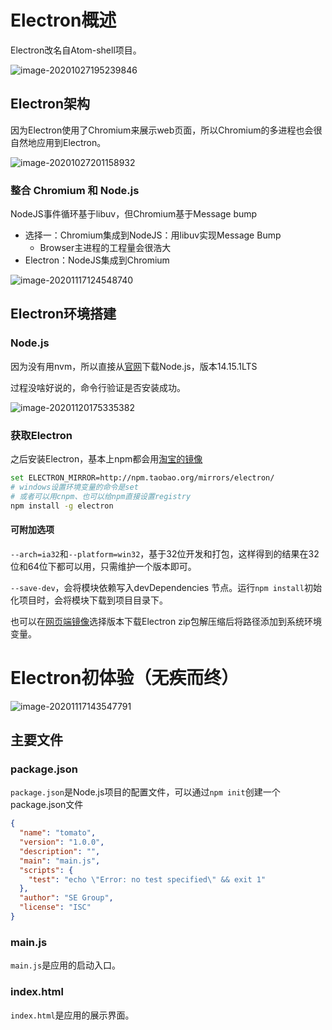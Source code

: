 



# Electron概述

Electron改名自Atom-shell项目。

![image-20201027195239846](C:/Users/Five/Desktop/note/img/image-20201027195239846.png)



## Electron架构

因为Electron使用了Chromium来展示web页面，所以Chromium的多进程也会很自然地应用到Electron。

![image-20201027201158932](C:/Users/Five/Desktop/note/img/image-20201027201158932.png)



### 整合 Chromium 和 Node.js

NodeJS事件循环基于libuv，但Chromium基于Message bump

* 选择一：Chromium集成到NodeJS：用libuv实现Message Bump
  * Browser主进程的工程量会很浩大
* Electron：NodeJS集成到Chromium

![image-20201117124548740](C:\Users\Five\Desktop\note\img\image-20201117124548740.png)



## Electron环境搭建

### Node.js

因为没有用nvm，所以直接从[官网](https://nodejs.org/en/)下载Node.js，版本14.15.1LTS

过程没啥好说的，命令行验证是否安装成功。

![image-20201120175335382](C:\Users\Five\Desktop\note\img\image-20201120175335382.png)

### 获取Electron

之后安装Electron，基本上npm都会用[淘宝的镜像](https://developer.aliyun.com/mirror/NPM)

```bash
set ELECTRON_MIRROR=http://npm.taobao.org/mirrors/electron/
# windows设置环境变量的命令是set
# 或者可以用cnpm、也可以给npm直接设置registry
npm install -g electron
```

#### 可附加选项

`--arch=ia32`和`--platform=win32`，基于32位开发和打包，这样得到的结果在32位和64位下都可以用，只需维护一个版本即可。

`--save-dev`，会将模块依赖写入devDependencies 节点。运行`npm install`初始化项目时，会将模块下载到项目目录下。



也可以在[网页端镜像](https://npm.taobao.org/mirrors/electron)选择版本下载Electron zip包解压缩后将路径添加到系统环境变量。





# Electron初体验（无疾而终）

![image-20201117143547791](C:\Users\Five\Desktop\note\img\image-20201117143547791.png)

## 主要文件

### package.json

`package.json`是Node.js项目的配置文件，可以通过`npm init`创建一个package.json文件

```json
{
  "name": "tomato",
  "version": "1.0.0",
  "description": "",
  "main": "main.js",
  "scripts": {
    "test": "echo \"Error: no test specified\" && exit 1"
  },
  "author": "SE Group",
  "license": "ISC"
}
```



### main.js

`main.js`是应用的启动入口。



### index.html

`index.html`是应用的展示界面。

